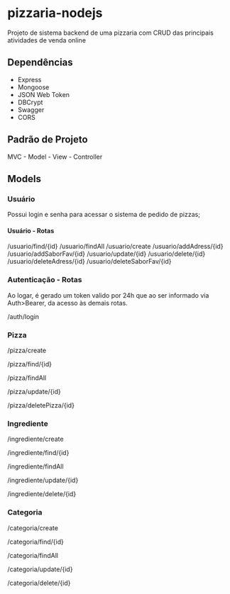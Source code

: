 # pizzaria-nodejs

Projeto de sistema backend de uma pizzaria com CRUD das principais atividades de venda online

## Dependências

* Express
* Mongoose
* JSON Web Token
* DBCrypt
* Swagger
* CORS

## Padrão de Projeto

MVC - Model - View - Controller

## Models

### Usuário

Possui login e senha para acessar o sistema de pedido de pizzas;

#### Usuário - Rotas

/usuario/find/{id}
/usuario/findAll
/usuario/create
/usuario/addAdress/{id}
/usuario/addSaborFav/{id}
/usuario/update/{id}
/usuario/delete/{id}
/usuario/deleteAdress/{id}
/usuario/deleteSaborFav/{id}

### Autenticação - Rotas

Ao logar, é gerado um token valido por 24h que ao ser informado via Auth>Bearer, da acesso às demais rotas.

/auth/login

### Pizza

/pizza/create

/pizza/find/{id}

/pizza/findAll

/pizza/update/{id}

/pizza/deletePizza/{id}

### Ingrediente

/ingrediente/create

/ingrediente/find/{id}

/ingrediente/findAll

/ingrediente/update/{id}

/ingrediente/delete/{id}

### Categoria

/categoria/create

/categoria/find/{id}

/categoria/findAll

/categoria/update/{id}

/categoria/delete/{id}